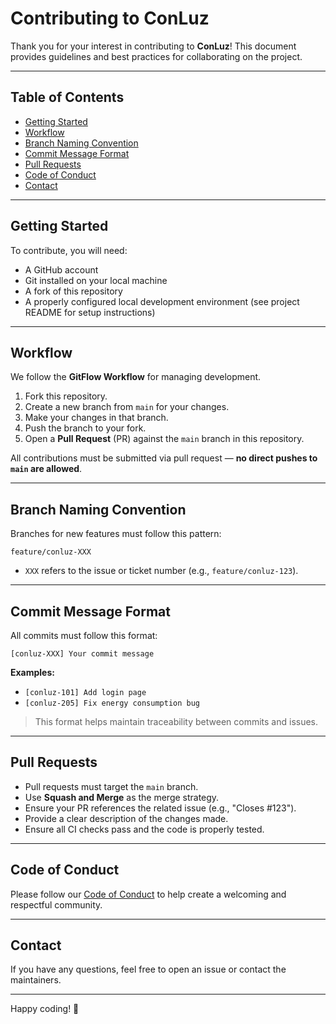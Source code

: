 # Contributing to ConLuz

Thank you for your interest in contributing to **ConLuz**! This document provides guidelines and best practices for collaborating on the project.

---

## Table of Contents

- [Getting Started](#getting-started)
- [Workflow](#workflow)
- [Branch Naming Convention](#branch-naming-convention)
- [Commit Message Format](#commit-message-format)
- [Pull Requests](#pull-requests)
- [Code of Conduct](#code-of-conduct)
- [Contact](#contact)

---

## Getting Started

To contribute, you will need:

- A GitHub account
- Git installed on your local machine
- A fork of this repository
- A properly configured local development environment (see project README for setup instructions)

---

## Workflow

We follow the **GitFlow Workflow** for managing development.

1. Fork this repository.
2. Create a new branch from `main` for your changes.
3. Make your changes in that branch.
4. Push the branch to your fork.
5. Open a **Pull Request** (PR) against the `main` branch in this repository.

All contributions must be submitted via pull request — **no direct pushes to `main` are allowed**.

---

## Branch Naming Convention

Branches for new features must follow this pattern:

```
feature/conluz-XXX
```


- `XXX` refers to the issue or ticket number (e.g., `feature/conluz-123`).

---

## Commit Message Format

All commits must follow this format:

```
[conluz-XXX] Your commit message
```

**Examples:**

- `[conluz-101] Add login page`
- `[conluz-205] Fix energy consumption bug`

> This format helps maintain traceability between commits and issues.

---

## Pull Requests

- Pull requests must target the `main` branch.
- Use **Squash and Merge** as the merge strategy.
- Ensure your PR references the related issue (e.g., "Closes #123").
- Provide a clear description of the changes made.
- Ensure all CI checks pass and the code is properly tested.

---

## Code of Conduct

Please follow our [Code of Conduct](CODE_OF_CONDUCT.md) to help create a welcoming and respectful community.

---

## Contact

If you have any questions, feel free to open an issue or contact the maintainers.

---

Happy coding! 🚀
